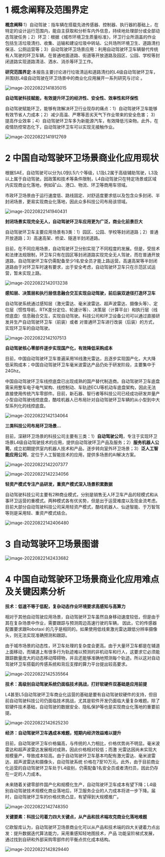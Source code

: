 # 1 概念阐释及范围界定

 **概念阐释**:1）自动驾驶：指车辆在搭载先进传感器、控制器、执行器的基础上，在特定的设计运行范围内，能自主获取和分析车内外信息，持续地处理部分或全部动态驾驶任务；2）环卫：根据《城市环境卫生质量标准》，环卫行业所涵盖的作业包括生活垃圾清扫、收集、运输和建设垃圾中转站、公共场所环境卫生、道路清扫保洁、公厕运营等；3）自动驾驶环卫场景应用：利用自动驾驶环卫车辆替代传统有人驾驶的环卫车辆，在普通地面道路、街道等开放道路及园区、公园、学校等封闭道路实现道路清洁、洒水、消杀等环卫工作。 

**研究范围界定**:本报告主要讨论进行垃圾清运和道路清扫的L4级自动驾驶环卫车，并围绕L4级自动驾驶在环卫场景中的商业化应用展开一系列研究与讨论 。

![image-20220822141835015](https://img-blog.csdnimg.cn/img_convert/479a9703651df86643e70f7f8e7702de.png)

**自动驾驶科技赋能，有效提升环卫的经济性、安全性、效率性和环保性**

自动驾驶赋能环卫，能够有效解决环卫行业现存的痛点：1）自动驾驶环卫车能够有效节省人力成本；2）减少高温、严寒等恶劣天气下作业带来的安全危害； 3）提高作业效率；4）自动驾驶环卫车多为新能源汽车，有效降低污染物。此外，在疫情防控常态化下，自动驾驶环卫车可以实现无接触作业。

![image-20220822141912769](https://img-blog.csdnimg.cn/img_convert/586c53890798dbe62fc0d45472900e9b.png)

# 2 中国自动驾驶环卫场景商业化应用现状

 根据SAE，自动驾驶可以分为L0到L5六个等级，L1及L2属于高级辅助驾驶，L3及以上属于自动驾驶。因政策和技术等条件限制，L4自动驾驶只在特定场景或区域内实现商业化落地，例如矿山、港口、物流、环卫等商用车领域。 

市政环卫场景由于运行速度低、路线固定、对舒适度要求低以及包含众多封闭、半封闭场景，更易实现商业化落地，因此众多科技公司布局该领域。

![image-20220822141940431](https://img-blog.csdnimg.cn/img_convert/eef3b049e34ccaa35777725974fe0f83.png)

**封闭场景实现完全无人，自动驾驶环卫车应用更为广泛，商业化前景巨大**

自动驾驶环卫车主要应用场景有3类：1）园区、公园、学校等封闭道路；2）普通开放道路；3）高速高架、桥梁、隧道半封闭道路。

目前，在不同应用场景，自动驾驶环卫分别实现了不同程度的发展。但是，受技术和法律法规限制，环卫车只有在园区等封闭道路实现完全无人驾驶，而在普通开放道路，自动驾驶环卫车仍需配备至少1名安全员才能上路运营。高速高架等半封闭道路由于对环卫车时速有要求，出于安全考虑，自动驾驶环卫车只在示范区试运营，暂未实现上路。

![image-20220822142013238](https://img-blog.csdnimg.cn/img_convert/1c6af0c3e2bc2085b674cd2b8d49acec.png)

**感知层、决策层和执行层信息融合交互实现自动驾驶，前后装双途径打造环卫车**

自动驾驶系统通过感知层（激光雷达、毫米波雷达、超声波雷达、摄像头等）、定位层（惯性导航、RTK差分定位、轮速计等）、决策层（计算平台）和执行层（线控底盘）信息融合交互，实现自动驾驶。科技公司和环卫设备公司可以通过直接研发并生产自动驾驶环卫车（前装）或者 对普通环卫车进行改装（后装）的方式，实现环卫车的自动驾驶。

![image-20220822142107513](https://img-blog.csdnimg.cn/img_convert/f2186e9b13075ddee38403bc47639b33.png)

**自动驾驶核心零部件逐步实现国产化，有效降低采购成本**

目前，中国自动驾驶环卫车普遍采用16线激光雷达，且逐步实现国产化，大大降低采购成本；中国自动驾驶环卫车毫米波雷达产品仍处于研发阶段，主要集中于24Ghz。 

中国自动驾驶环卫车线控底盘已出现成熟的国产替代制造商。自动驾驶环卫车底盘需采用整车电子电气架构、线控制动、车轨迹ECU等机动车底盘架构，因此无法直接使用传统汽车零部件。目前，新石器、智行者等科技公司已经成功研发并量产小型自动驾驶线控底盘，酷哇机器人已布局针对自动驾驶环卫车辆的从小型到中大型系列化的线控底盘。

![image-20220822142134064](https://img-blog.csdnimg.cn/img_convert/3f36d2b41be5fbf6f17b0a1820226ba0.png)

**三类科技公司布局环卫场景…**

目前，深耕环卫场景的科技公司主要有三类：1）**自动驾驶公司**，专注于实现环卫场景L4级自动驾驶技术的应用，提供自动驾驶环卫产品及服务；2）**服务机器人公司**，成立初期提供室内机器人技术和产品，逐步转向室外环卫场景；3）**泛人工智能应用公司**，定位于人工智能技术的应用，提供多场景的AI解决方案。

![image-20220822142207377](https://img-blog.csdnimg.cn/img_convert/33d7a07c20241045ab5f266960645ebc.png)

![image-20220822142234056](https://img-blog.csdnimg.cn/img_convert/f2d3a577ea934d55d8005e0781390e8a.png)

**轻资产模式专注产品研发，重资产模式深入场景积累数据**

自动驾驶科技公司主要有2种商业模式，分别是销售无人环卫车产品的轻模式和从事环卫运营的重模式。两种模式各有优劣势，但是出于运营难度以及现金流考虑。目前大部分自动驾驶科技公司采用轻资产模式，酷哇机器人、仙途智能、于万智驾等则是采用轻、重资产模式结合。

![image-20220822142406480](https://img-blog.csdnimg.cn/img_convert/a4c568f45d2f43865c192451a921d94c.png)

# 3 自动驾驶环卫场景图谱

![image-20220822142433682](https://img-blog.csdnimg.cn/img_convert/1f51bc4b4ae2ec6fe4aba397a7cfb6f1.png)

# 4 中国自动驾驶环卫场景商业化应用难点及关键因素分析

**技术：低速不等于低配，复杂动态作业环境要求高感知与高算力**

相对于其他自动驾驶应用场景，自动驾驶环卫车虽然自身移动速度较低，但是由于其在复杂场景中作业，需要跟踪与预测周边高速行驶的车辆， 因此，它的传感器配置要求跟Robotaxi 的几乎是相同的。如果使用低线束激光雷达跟低分辨率摄像头，则无法实现准确预测和跟踪。 

由于城市场景的动态性，环卫车处理的复杂度会更高。由于大量环卫车都是在辅道上面移动，而辅道上有很多行为轨迹难以预测的非机动车和行人，这要求它必须能跟踪数量庞大的动态移动障碍物，并且还能够准确地预测每个轨迹。所以这对自动驾驶环卫车搭载的传感系统和背后支撑的算力平台提出较高要求。

![image-20220822142535564](https://img-blog.csdnimg.cn/img_convert/abc4d179ec3b810437ee189ada4d9e54.png)

**技术：高级别自动驾驶系统仍面临技术挑战，打好软硬件双基础是应用前提**

L4甚至L5自动驾驶环卫车商业化运营的基础是要有自动驾驶软硬件的支持，但目前自动驾驶科技公司仍面临技术挑战，尤其是软件开发仍面临大量复杂难题。除了软硬件技术基础，自动驾驶的数据安全、隐私保护等也是实现商业化落地的重要前提。

![image-20220822142625230](https://img-blog.csdnimg.cn/img_convert/82801ac7ac6e367fb1a785a832be526b.png)

**经济：自动驾驶环卫车遇成本难题，短期内经济效益难以提升**

目前，自动驾驶环卫车价格偏高，与传统的人力相比，价格优势尚不明显。毫米波雷达和超声波雷达发展相对成熟，因此价格相对较低；而激 光雷达因尚未实现大规模量产，导致成本较高。由于自动驾驶环卫车基本均配有激光雷达、毫米波雷达、超声波雷达和摄像头，自动驾驶系统 价格在7至10万元。此外，由于目前商业化运营的自动驾驶环卫车处于L4级别，仍需配备1名安全员或者清扫员，因此仍存在一定的人力成本。 

未来随着关键零部件国产化和规模化生产，自动驾驶环卫车成本有望下降；L4级别自动驾驶技术规模化商业落地后，环卫服务企业的人力成本将进一步下降。届时，自动驾驶环卫车的价格优势凸显，有望得到大规模推广。

![image-20220822142748350](https://img-blog.csdnimg.cn/img_convert/c84e0d697a10a3a6ace8e4c946d1168a.png)

**关键要素：科技公司着力四大关键点，从产品和技术端攻克商业化落地难题**

亿欧智库认为，自动驾驶环卫场景商业化可以从产品和技术端的四大关键着力点出发：提升数据迭代算法能力，采用重感知轻地图技术，产品 功能呈阶梯式发展，通过找到自研和外部采购零部件的平衡点优化成本结构。

![image-20220822142829440](https://img-blog.csdnimg.cn/img_convert/f80f89dec4e4ddd6a6b3050986c86132.png)